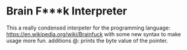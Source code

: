 # Brain F***k Interpreter
This a really condensed interpeter for the programming language: https://en.wikipedia.org/wiki/Brainfuck
with some new syntax to make usage more fun.
additions
@: prints the byte value of the pointer.
